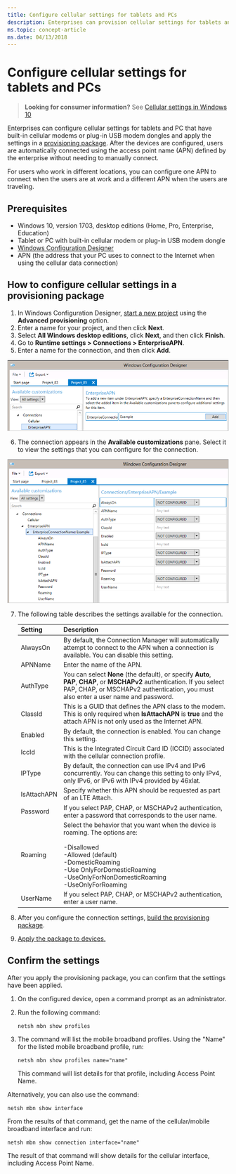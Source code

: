 ```yaml
---
title: Configure cellular settings for tablets and PCs
description: Enterprises can provision cellular settings for tablets and PC with built-in cellular modems or plug-in USB modem dongles.
ms.topic: concept-article
ms.date: 04/13/2018
--- 
```


# Configure cellular settings for tablets and PCs 

>**Looking for consumer information?** See [Cellular settings in Windows 10](https://support.microsoft.com/help/10739/windows-10-cellular-settings) 

Enterprises can configure cellular settings for tablets and PC that have built-in cellular modems or plug-in USB modem dongles and apply the settings in a [provisioning package](provisioning-packages/provisioning-packages.md). After the devices are configured, users are automatically connected using the access point name (APN) defined by the enterprise without needing to manually connect. 

For users who work in different locations, you can configure one APN to connect when the users are at work and a different APN when the users are traveling. 

## Prerequisites 

- Windows 10, version 1703, desktop editions (Home, Pro, Enterprise, Education)
- Tablet or PC with built-in cellular modem or plug-in USB modem dongle
- [Windows Configuration Designer](provisioning-packages/provisioning-install-icd.md)
- APN (the address that your PC uses to connect to the Internet when using the cellular data connection) 

## How to configure cellular settings in a provisioning package 

1. In Windows Configuration Designer, [start a new project](provisioning-packages/provisioning-create-package.md) using the **Advanced provisioning** option.
2. Enter a name for your project, and then click **Next**.
3. Select **All Windows desktop editions**, click **Next**, and then click **Finish**.
4. Go to **Runtime settings > Connections > EnterpriseAPN**.
5. Enter a name for the connection, and then click **Add**. 

![Example of APN connection name.](images/apn-add.png) 

6. The connection appears in the **Available customizations** pane. Select it to view the settings that you can configure for the connection. 

![settings for new connection.](images/apn-add-details.png) 

7. The following table describes the settings available for the connection. 

    | Setting | Description |
    | --- | --- |
    | AlwaysOn | By default, the Connection Manager will automatically attempt to connect to the APN when a connection is available. You can disable this setting. |
    | APNName | Enter the name of the APN. |
    | AuthType | You can select **None** (the default), or specify **Auto**, **PAP**, **CHAP**, or **MSCHAPv2** authentication. If you select PAP, CHAP, or MSCHAPv2 authentication, you must also enter a user name and password.  |
    | ClassId | This is a GUID that defines the APN class to the modem. This is only required when **IsAttachAPN** is **true** and the attach APN is not only used as the Internet APN. |
    | Enabled | By default, the connection is enabled. You can change this setting. |
    | IccId | This is the Integrated Circuit Card ID (ICCID) associated with the cellular connection profile.  |
    | IPType | By default, the connection can use IPv4 and IPv6 concurrently. You can change this setting to only IPv4, only IPv6, or IPv6 with IPv4 provided by 46xlat. |
    | IsAttachAPN | Specify whether this APN should be requested as part of an LTE Attach. |
    | Password | If you select PAP, CHAP, or MSCHAPv2 authentication, enter a password that corresponds to the user name. |
    | Roaming | Select the behavior that you want when the device is roaming. The options are:</br></br>-Disallowed</br>-Allowed (default)</br>-DomesticRoaming</br>-Use OnlyForDomesticRoaming</br>-UseOnlyForNonDomesticRoaming</br>-UseOnlyForRoaming   |
    | UserName | If you select PAP, CHAP, or MSCHAPv2 authentication, enter a user name.  | 

8. After you configure the connection settings, [build the provisioning package](provisioning-packages/provisioning-create-package.md#build-package).
9. [Apply the package to devices.](provisioning-packages/provisioning-apply-package.md) 

## Confirm the settings 

After you apply the provisioning package, you can confirm that the settings have been applied. 

1. On the configured device, open a command prompt as an administrator.
2. Run the following command: 

    ```
    netsh mbn show profiles
    ``` 

3. The command will list the mobile broadband profiles. Using the "Name" for the listed mobile broadband profile, run: 

    ```
    netsh mbn show profiles name="name"
    ``` 

    This command will list details for that profile, including Access Point Name. 

Alternatively, you can also use the command: 

```
netsh mbn show interface
``` 

From the results of that command, get the name of the cellular/mobile broadband interface and run: 

```
netsh mbn show connection interface="name"
``` 

The result of that command will show details for the cellular interface, including Access Point Name.
